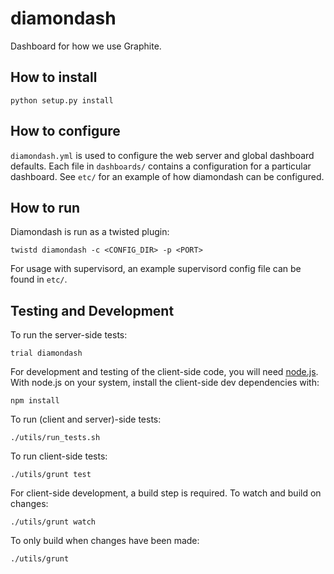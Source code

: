 diamondash
==========

Dashboard for how we use Graphite.

How to install
--------------
`
python setup.py install
`

How to configure
----------------
`diamondash.yml` is used to configure the web server and global dashboard defaults. Each file in `dashboards/` contains a configuration for a particular dashboard. See `etc/` for an example of how diamondash can be configured.

How to run
----------
Diamondash is run as a twisted plugin:

`
twistd diamondash -c <CONFIG_DIR> -p <PORT>
`

For usage with supervisord, an example supervisord config file can be found in `etc/`.

Testing and Development
-----------------------
To run the server-side tests:

`
trial diamondash
`

For development and testing of the client-side code, you will need [node.js](http://nodejs.org/). With node.js on your system, install the client-side dev dependencies with:

`
npm install
`

To run (client and server)-side tests:

`
./utils/run_tests.sh
`

To run client-side tests:

`
./utils/grunt test
`

For client-side development, a build step is required. To watch and build on
changes:

`
./utils/grunt watch
`

To only build when changes have been made:

`
./utils/grunt
`
